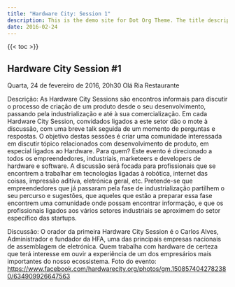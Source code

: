 ```yaml
---
title: "Hardware City: Session 1"
description: This is the demo site for Dot Org Theme. The title description and images front matter is required for meta og content.
date: 2016-02-24
---
```


{{< toc >}}

## Hardware City Session #1

Quarta, 24 de fevereiro de 2016, 20h30
Olá Ria Restaurante

Descrição: As Hardware City Sessions são encontros informais para discutir o processo de criação de um produto desde o seu desenvolvimento, passando pela industrialização e até à sua comercialização.
Em cada Hardware City Session, convidados ligados a este setor dão o mote à discussão, com uma breve talk seguida de um momento de perguntas e respostas.
O objetivo destas sessões é criar uma comunidade interessada em discutir tópico relacionados com desenvolvimento de produto, em especial ligados ao Hardware.
Para quem?
Este evento é direcionado a todos os empreendedores, industriais, marketeers e developers de hardware e software. A discussão será focada para profissionais que se encontrem a trabalhar em tecnologias ligadas à robótica, internet das coisas, impressão aditiva, eletrónica geral, etc.
Pretende-se que empreendedores que já passaram pela fase de industrialização partilhem o seu percurso e sugestões, que aqueles que estão a preparar essa fase encontrem uma comunidade onde possam encontrar informação, e que os profissionais ligados aos vários setores industriais se aproximem do setor específico das startups.

Discussão:
O orador da primeira Hardware City Session é o Carlos Alves, Administrador e fundador da HFA, uma das principais empresas nacionais de assemblagem de eletrónica.
Quem trabalha com hardware de certeza que terá interesse em ouvir a experiência de um dos empresários mais importantes do nosso ecossistema.
Foto do evento: https://www.facebook.com/hardwarecity.org/photos/gm.1508574042782380/634909926647563
